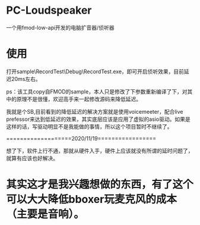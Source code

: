 # PC-Loudspeaker
一个用fmod-low-api开发的电脑扩音器/侦听器

# 使用
打开sample\RecordTest\Debug\RecordTest.exe，即可开启侦听效果，目前延迟20ms左右。

ps：该工具copy自FMOD的sample，本人只是修改了下参数重新编译了下，对其中的原理不是很懂，欢迎高手来一起修改源码来降低延迟。

我就是个SB,目前看到的降低延迟的解决方案就是使用voicemeeter，配合live prefessor来达到低延迟的效果，其实底层应该是应用了虚拟的asio驱动。如果是这样的话，写驱动明显不是我能做的事情，所以这个项目暂时不继续了。


===================2020/11/19=================

想了下，软件上行不通，那就从硬件入手，硬件上应该就没有所谓的延时问题了，就算有应该也好解决。

其实这才是我兴趣想做的东西，有了这个可以大大降低bboxer玩麦克风的成本（主要是音响）。
=======================================
